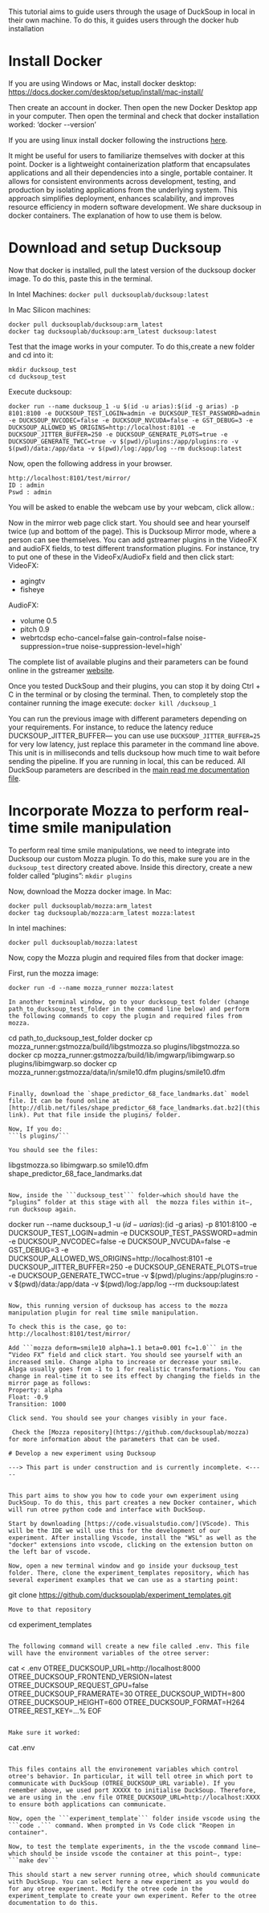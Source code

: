 This tutorial aims to guide users through the usage of DuckSoup in local in their own machine.
To do this, it guides users through the docker hub installation 

# Install Docker

If you are using Windows or Mac, install docker desktop:
https://docs.docker.com/desktop/setup/install/mac-install/ 

Then create an account in docker. 
Then open the new Docker Desktop app in your computer.
Then open the terminal and check that docker installation worked:
‘docker --version’

If you are using linux install docker following the instructions [here](https://docs.docker.com/engine/install/ubuntu/).

It might be useful for users to familiarize themselves with docker at this point. Docker is a lightweight containerization platform that encapsulates applications and all their dependencies into a single, portable container. It allows for consistent environments across development, testing, and production by isolating applications from the underlying system. This approach simplifies deployment, enhances scalability, and improves resource efficiency in modern software development. We share ducksoup in docker containers. The explanation of how to use them is below.

# Download and setup Ducksoup
Now that docker is installed, pull the latest version of the ducksoup docker image. To do this, paste this in the terminal.

In Intel Machines:
```docker pull ducksouplab/ducksoup:latest```

In Mac Silicon machines:
```
docker pull ducksouplab/ducksoup:arm_latest
docker tag ducksouplab/ducksoup:arm_latest ducksoup:latest
```

Test that the image works in your computer. 
To do this,create a new folder and cd into it:
```
mkdir ducksoup_test
cd ducksoup_test
```

Execute ducksoup:
```
docker run --name ducksoup_1 -u $(id -u arias):$(id -g arias) -p 8101:8100 -e DUCKSOUP_TEST_LOGIN=admin -e DUCKSOUP_TEST_PASSWORD=admin -e DUCKSOUP_NVCODEC=false -e DUCKSOUP_NVCUDA=false -e GST_DEBUG=3 -e DUCKSOUP_ALLOWED_WS_ORIGINS=http://localhost:8101 -e DUCKSOUP_JITTER_BUFFER=250 -e DUCKSOUP_GENERATE_PLOTS=true -e DUCKSOUP_GENERATE_TWCC=true -v $(pwd)/plugins:/app/plugins:ro -v $(pwd)/data:/app/data -v $(pwd)/log:/app/log --rm ducksoup:latest
```

Now, open the following address in your browser.
```
http://localhost:8101/test/mirror/ 
ID : admin 
Pswd : admin
```
You will be asked to enable the webcam use by your webcam, click allow.:


Now in the mirror web page click start. You should see and hear yourself twice (up and bottom of the page). This is Ducksoup Mirror mode, where a person can see themselves. You can add gstreamer plugins in the VideoFX and audioFX fields, to test different transformation plugins. For instance, try to put one of these in the VideoFx/AudioFx field and then click start:
VideoFX:
- agingtv
- fisheye

AudioFX:
- volume 0.5
- pitch 0.9
- webrtcdsp echo-cancel=false gain-control=false noise-suppression=true noise-suppression-level=high'

The complete list of available plugins and their parameters can be found online in the gstreamer [website](https://gstreamer.freedesktop.org/documentation/plugins_doc.html?gi-language=c).

Once you tested DuckSoup and their plugins, you can stop it by doing Ctrl + C in the terminal or by closing the terminal.  Then, to completely stop the container running the image execute:
```docker kill /ducksoup_1```

You can run the previous image with different parameters depending on your requirements. For instance, to reduce the latency reduce DUCKSOUP_JITTER_BUFFER— you can use use ```DUCKSOUP_JITTER_BUFFER=25``` for very low latency, just replace this parameter in the command line above. This unit is in milliseconds and tells ducksoup how much time to wait before sending the pipeline. If you are running in local, this can be reduced. All DuckSoup parameters are described in the [main read me documentation file](https://github.com/ducksouplab/ducksoup).

# Incorporate Mozza to perform real-time smile manipulation
To perform real time smile manipulations, we need to integrate into Ducksoup our custom Mozza plugin. To do this, make sure you are in the ```ducksoup_test``` directory created above. Inside this directory, create a new folder called “plugins”:
```mkdir plugins```

Now, download the Mozza docker image.
In Mac:
```
docker pull ducksouplab/mozza:arm_latest
docker tag ducksouplab/mozza:arm_latest mozza:latest
```
In intel machines:
```
docker pull ducksouplab/mozza:latest
```

Now, copy the Mozza plugin and required files from that docker image:

First, run the mozza image:
```
docker run -d --name mozza_runner mozza:latest

In another terminal window, go to your ducksoup_test folder (change path_to_ducksoup_test_folder in the command line below) and perform the following commands to copy the plugin and required files from mozza.
```
cd path_to_ducksoup_test_folder
docker cp mozza_runner:gstmozza/build/libgstmozza.so plugins/libgstmozza.so
docker cp mozza_runner:gstmozza/build/lib/imgwarp/libimgwarp.so plugins/libimgwarp.so
docker cp mozza_runner:gstmozza/data/in/smile10.dfm plugins/smile10.dfm
```

Finally, download the `shape_predictor_68_face_landmarks.dat` model file. It can be found online at [http://dlib.net/files/shape_predictor_68_face_landmarks.dat.bz2](this link). Put that file inside the plugins/ folder.

Now, If you do: 
```ls plugins/```

You should see the files:
```
libgstmozza.so
libimgwarp.so
smile10.dfm
shape_predictor_68_face_landmarks.dat
```

Now, inside the ```ducksoup_test``` folder—which should have the “plugins” folder at this stage with all  the mozza files within it—, run ducksoup again.
```
docker run --name ducksoup_1 -u $(id -u arias):$(id -g arias) -p 8101:8100 -e DUCKSOUP_TEST_LOGIN=admin -e DUCKSOUP_TEST_PASSWORD=admin -e DUCKSOUP_NVCODEC=false -e DUCKSOUP_NVCUDA=false -e GST_DEBUG=3 -e DUCKSOUP_ALLOWED_WS_ORIGINS=http://localhost:8101 -e DUCKSOUP_JITTER_BUFFER=250 -e DUCKSOUP_GENERATE_PLOTS=true -e DUCKSOUP_GENERATE_TWCC=true -v $(pwd)/plugins:/app/plugins:ro -v $(pwd)/data:/app/data -v $(pwd)/log:/app/log --rm ducksoup:latest
```

Now, this running version of ducksoup has access to the mozza manipulation plugin for real time smile manipulation.

To check this is the case, go to:
http://localhost:8101/test/mirror/

Add ```mozza deform=smile10 alpha=1.1 beta=0.001 fc=1.0``` in the “Video FX” field and click start. You should see yourself with an increased smile. Change alpha to increase or decrease your smile. Alpga usually goes from -1 to 1 for realistic transformations. You can change in real-time it to see its effect by changing the fields in the mirror page as follows:
Property: alpha
Float: -0.9
Transition: 1000

Click send. You should see your changes visibly in your face.

 Check the [Mozza repository](https://github.com/ducksouplab/mozza) for more information about the parameters that can be used.

# Develop a new experiment using Ducksoup

---> This part is under construction and is currently incomplete. <-----


This part aims to show you how to code your own experiment using DuckSoup. To do this, this part creates a new Docker container, which will run otree python code and interface with DuckSoup.

Start by downloading [https://code.visualstudio.com/](VScode). This will be the IDE we will use this for the development of our experiment. After installing Vscode, install the "WSL" as well as the "docker" extensions into vscode, clicking on the extension button on the left bar of vscode.

Now, open a new terminal window and go inside your ducksoup_test folder. There, clone the experiment_templates repository, which has several experiment examples that we can use as a starting point:
```
git clone https://github.com/ducksouplab/experiment_templates.git
```
Move to that repository
```
cd experiment_templates
```

The following command will create a new file called .env. This file will have the environment variables of the otree server:
```
cat <<EOF > .env
OTREE_DUCKSOUP_URL=http://localhost:8000
OTREE_DUCKSOUP_FRONTEND_VERSION=latest
OTREE_DUCKSOUP_REQUEST_GPU=false
OTREE_DUCKSOUP_FRAMERATE=30
OTREE_DUCKSOUP_WIDTH=800
OTREE_DUCKSOUP_HEIGHT=600
OTREE_DUCKSOUP_FORMAT=H264
OTREE_REST_KEY=...%
EOF  
```

Make sure it worked:
```
cat .env
```

This files contains all the environement variables which control otree's behavior. In particular, it will tell otree in which port to communicate with DuckSoup (OTREE_DUCKSOUP_URL variable). If you remember above, we used port XXXXX to initialise DuckSoup. Therefore, we are using in the .env file OTREE_DUCKSOUP_URL=http://localhost:XXXX to ensure both applications can communicate.

Now, open the ```experiment_template``` folder inside vscode using the ```code .``` command. When prompted in Vs Code click "Reopen in container".

Now, to test the template experiments, in the the vscode command line— which should be inside vscode the container at this point—, type:
```make dev```

This should start a new server running otree, which should communicate with DuckSoup. You can select here a new experiment as you would do for any otree experiment. Modify the otree code in the experiment_template to create your own experiment. Refer to the otree documentation to do this.









